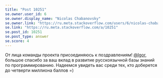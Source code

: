 ```yaml
---
title: "Post 10251"
se.owner.user_id: 6
se.owner.display_name: "Nicolas Chabanovsky"
se.owner.link: "https://ru.meta.stackoverflow.com/users/6/nicolas-chabanovsky"
se.link: "https://ru.meta.stackoverflow.com/a/10251"
se.post_id: 10251
se.post_type: answer
se.score: 4
---
```

<p>От лица команды проекта присоединяюсь к поздравлениям! <a href="https://ru.stackoverflow.com/users/176262/igor">@Igor</a>, большое спасибо за ваш вклад в развитие русскоязычной базы знаний по программированию. Надеемся увидеть вас среди тех, кто доберется до четверти миллиона баллов =)</p>
